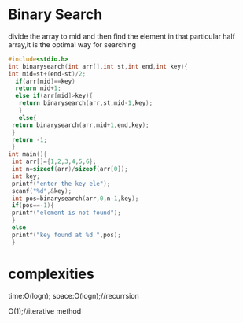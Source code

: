 # Binary Search

divide the array to mid and then find the element in that particular half array,it is the optimal way for searching

```C
#include<stdio.h>
int binarysearch(int arr[],int st,int end,int key){
int mid=st+(end-st)/2;
  if(arr[mid]==key)
  return mid+1;
  else if(arr[mid]>key){
   return binarysearch(arr,st,mid-1,key);
   }
   else{
 return binarysearch(arr,mid+1,end,key);
 }
 return -1;
 }
int main(){
 int arr[]={1,2,3,4,5,6};
 int n=sizeof(arr)/sizeof(arr[0]);
 int key;
 printf("enter the key ele");
 scanf("%d",&key);
 int pos=binarysearch(arr,0,n-1,key);
 if(pos==-1){
 printf("element is not found");
 }
 else
 printf("key found at %d ",pos);
 }
```

# complexities

time:O(logn);
space:O(logn);//recurrsion

  O(1);//iterative method
